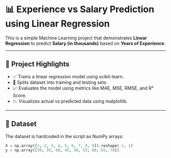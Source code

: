 # 📊 Experience vs Salary Prediction using Linear Regression

This is a simple Machine Learning project that demonstrates **Linear Regression** to predict **Salary (in thousands)** based on **Years of Experience**.

---

## 📌 Project Highlights

- ✅ Trains a linear regression model using scikit-learn.
- 🧪 Splits dataset into training and testing sets.
- 📈 Evaluates the model using metrics like MAE, MSE, RMSE, and R² Score.
- 📉 Visualizes actual vs predicted data using matplotlib.

---

## 🧠 Dataset

The dataset is hardcoded in the script as NumPy arrays:

```python
X = np.array([1, 2, 3, 4, 5, 6, 7, 8, 9]).reshape(-1, 1)
y = np.array([30, 35, 40, 45, 50, 55, 60, 65, 70])
